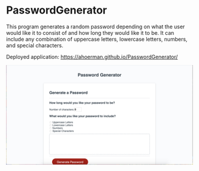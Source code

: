 # PasswordGenerator

This program generates a random password depending on what the user would like it to consist of and how long they would like it to be. It can include any combination of uppercase letters, lowercase letters, numbers, and special characters.

Deployed application: https://ahoerman.github.io/PasswordGenerator/

![homepage](passwordgen.png)